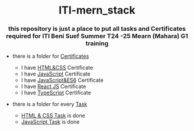 <h1 align="center">
  ITI-mern_stack
</h1>
<h3 align="center">
  this repository is just a place to put all tasks and Certificates required for ITI Beni Suef Summer T24 -25 Mearn (Mahara) G1 training
</h3>

- there is a folder for [Certificates](./Certificates)
    - I have [HTML&CSS](./Certificates/HTML&CSS_Course_Certificate.pdf) Certificate
    - I have [JavaScript](./Certificates/Javascript_Course_Certificate.pdf) Certificate
    - I have [JavaScript&ES6](./Certificates/JavaScript&ES6_Course_Certificate.pdf) Certificate
    - I have [React JS](./Certificates/React_Course_Certificate.pdf) Certificate
    - I have [TypeScript](./Certificates/TypeScript_Course_Certificate.pdf) Certificate

- there is a folder for every [Task](./Tasks)
    -  [HTML & CSS Task](./Tasks/HTML_&_CSS_Task) is done
    -  [JavaScript Task](./Tasks/JavaScript_task) is done
